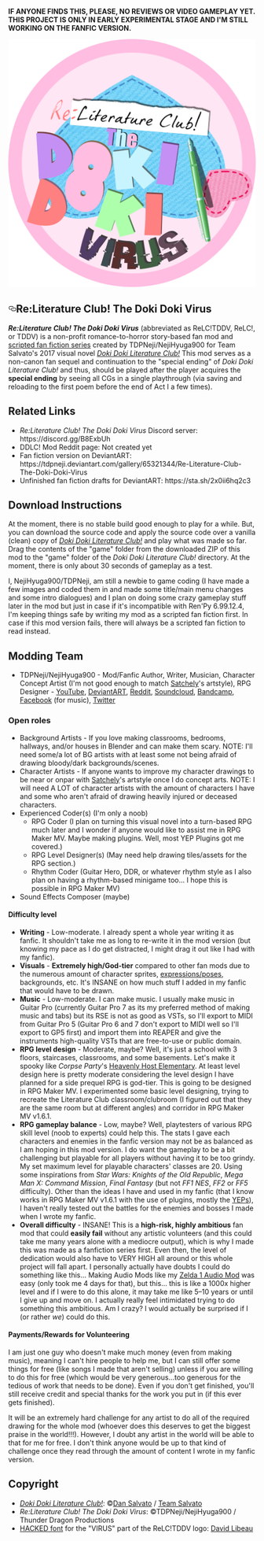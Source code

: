 <b>IF ANYONE FINDS THIS, PLEASE, NO REVIEWS OR VIDEO GAMEPLAY YET. THIS PROJECT IS ONLY IN EARLY EXPERIMENTAL STAGE AND I'M STILL WORKING ON THE FANFIC VERSION.</b>
  <div id="readme" class="readme blob instapaper_body">
    <article class="markdown-body entry-content" itemprop="text"><p><a href="https://raw.githubusercontent.com/Thunder-Dragon-Productions/Re-Literature-Club-The-Doki-Doki-Virus/master/game/mod_assets/ReLC-TDDVLogo.png" target="_blank"><img src="https://raw.githubusercontent.com/Thunder-Dragon-Productions/Re-Literature-Club-The-Doki-Doki-Virus/master/game/mod_assets/ReLC-TDDVLogo.png" alt="ReLC!TDDV" style="max-width:100%;"></a></p>
<h1><a href="#ddlcthe-normal-vn" aria-hidden="true" class="anchor" id="user-content-ddlcthe-normal-vn"><svg aria-hidden="true" class="octicon octicon-link" height="16" version="1.1" viewBox="0 0 16 16" width="16"><path fill-rule="evenodd" d="M4 9h1v1H4c-1.5 0-3-1.69-3-3.5S2.55 3 4 3h4c1.45 0 3 1.69 3 3.5 0 1.41-.91 2.72-2 3.25V8.59c.58-.45 1-1.27 1-2.09C10 5.22 8.98 4 8 4H4c-.98 0-2 1.22-2 2.5S3 9 4 9zm9-3h-1v1h1c1 0 2 1.22 2 2.5S13.98 12 13 12H9c-.98 0-2-1.22-2-2.5 0-.83.42-1.64 1-2.09V6.25c-1.09.53-2 1.84-2 3.25C6 11.31 7.55 13 9 13h4c1.45 0 3-1.69 3-3.5S14.5 6 13 6z"></path></svg></a>Re:Literature Club! The Doki Doki Virus</h1>
<p><i><b>Re:Literature Club! The Doki Doki Virus</i></b> (abbreviated as ReLC!TDDV, ReLC!, or TDDV) is a non-profit romance-to-horror story-based fan mod and <a href="https://sta.sh/2x0ii6hq2c3">scripted fan fiction series</a> created by TDPNeji/NejiHyuga900 for Team Salvato's 2017 visual novel <i><a href="http://ddlc.moe/">Doki Doki Literature Club!</a></i> This mod serves as a non-canon fan sequel and continuation to the "special ending" of <i>Doki Doki Literature Club!</i> and thus, should be played after the player acquires the <b>special ending</b> by seeing all CGs in a single playthrough (via saving and reloading to the first poem before the end of Act I a few times).</p>

<h2>Related Links</h2>
<ul><li><i>Re:Literature Club! The Doki Doki Virus</i> Discord server: https://discord.gg/B8ExbUh</li>
<li>DDLC! Mod Reddit page: Not created yet</li>
<li>Fan fiction version on DeviantART: https://tdpneji.deviantart.com/gallery/65321344/Re-Literature-Club-The-Doki-Doki-Virus</li>
<li>Unfinished fan fiction drafts for DeviantART: https://sta.sh/2x0ii6hq2c3</li></ul>

<h2>Download Instructions</h2>
<p>At the moment, there is no stable build good enough to play for a while. But, you can download the source code and apply the source code over a vanilla (clean) copy of <i><a href="http://ddlc.moe/">Doki Doki Literature Club!</a></i> and play what was made so far. Drag the contents of the "game" folder from the downloaded ZIP of this mod to the "game" folder of the <i>Doki Doki Literature Club!</i> directory. At the moment, there is only about 30 seconds of gameplay as a test.</p>

<p>I, NejiHyuga900/TDPNeji, am still a newbie to game coding (I have made a few images and coded them in and made some title/main menu changes and some intro dialogues) and I plan on doing some crazy gameplay stuff later in the mod but just in case if it's incompatible with Ren'Py 6.99.12.4, I'm keeping things safe by writing my mod as a scripted fan fiction first. In case if this mod version fails, there will always be a scripted fan fiction to read instead.</p>

<h2>Modding Team</h2>
<ul><li>TDPNeji/NejiHyuga900 - Mod/Fanfic Author, Writer, Musician, Character Concept Artist (I'm not good enough to match <a href="https://satchely.deviantart.com/">Satchely</a>'s artstyle), RPG Designer - <a href="https://www.youtube.com/user/NejiHyuga900">YouTube</a>, <a href="https://tdpneji.deviantart.com/">DeviantART</a>, <a href="https://www.reddit.com/user/NejiHyuga900">Reddit</a>, <a href="https://soundcloud.com/thunderdragontdp">Soundcloud</a>, <a href="https://thunderdragonproductions.bandcamp.com">Bandcamp</a>, <a href="https://www.facebook.com/ThunderDragonTDP">Facebook</a> (for music), <a href="https://twitter.com/NejiHyuga900">Twitter</a></li></ul>

<h3>Open roles</h3>
<ul><li>Background Artists - If you love making classrooms, bedrooms, hallways, and/or houses in Blender and can make them scary. NOTE: I'll need some/a lot of BG artists with at least some not being afraid of drawing bloody/dark backgrounds/scenes.</li>
<li>Character Artists - If anyone wants to improve my character drawings to be near or onpar with <a href="https://satchely.deviantart.com/">Satchely</a>'s artstyle once I do concept arts. NOTE: I will need A LOT of character artists with the amount of characters I have and some who aren't afraid of drawing heavily injured or deceased characters.</li>
<li>Experienced Coder(s) (I'm only a noob)
<ul><li>RPG Coder (I plan on turning this visual novel into a turn-based RPG much later and I wonder if anyone would like to assist me in RPG Maker MV. Maybe making plugins. Well, most YEP Plugins got me covered.)</li>
<li>RPG Level Designer(s) (May need help drawing tiles/assets for the RPG section.)</li>
<li>Rhythm Coder (Guitar Hero, DDR, or whatever rhythm style as I also plan on having a rhythm-based minigame too... I hope this is possible in RPG Maker MV)</li></li></ul>
<li>Sound Effects Composer (maybe)</li></ul>

<h4>Difficulty level</h4>
<ul><li><b>Writing</b> - Low-moderate. I already spent a whole year writing it as fanfic. It shouldn't take me as long to re-write it in the mod version (but knowing my pace as I do get distracted, I might drag it out like I had with my fanfic).</li>
<li><b>Visuals</b> - <b>Extremely high/God-tier</b> compared to other fan mods due to the numerous amount of character sprites, <a href="https://sta.sh/02eayquu1ss">expressions/poses</a>, backgrounds, etc. It's INSANE on how much stuff I added in my fanfic that would have to be drawn.</li>
<li><b>Music</b> - Low-moderate. I can make music. I usually make music in Guitar Pro (currently Guitar Pro 7 as its my preferred method of making music and tabs) but its RSE is not as good as VSTs, so I'll export to MIDI from Guitar Pro 5 (Guitar Pro 6 and 7 don't export to MIDI well so I'll export to GP5 first) and import them into REAPER and give the instruments high-quality VSTs that are free-to-use or public domain.</li>
<li><b>RPG level design</b> - Moderate, maybe? Well, it's just a school with 3 floors, staircases, classrooms, and some basements. Let's make it spooky like <i>Corpse Party</i>'s <a href="https://corpseparty.wikia.com/wiki/Heavenly_Host_Elementary_School">Heavenly Host Elementary</a>. At least level design here is pretty moderate considering the level design I have planned for a side prequel RPG is god-tier. This is going to be designed in RPG Maker MV. I experimented some basic level designing, trying to recreate the Literature Club classroom/clubroom (I figured out that they are the same room but at different angles) and corridor in RPG Maker MV v1.6.1.</li>

<li><b>RPG gameplay balance</b> - Low, maybe? Well, playtesters of various RPG skill level (noob to experts) could help this. The stats I gave each characters and enemies in the fanfic version may not be as balanced as I am hoping in this mod version. I do want the gameplay to be a bit challenging but playable for all players without having it to be too grindy. My set maximum level for playable characters' classes are 20. Using some inspirations from <i>Star Wars: Knights of the Old Republic</i>, <i>Mega Man X: Command Mission</i>, <i>Final Fantasy</i> (but not <i>FF1 NES</i>, <i>FF2</i> or <i>FF5</i> difficulty). Other than the ideas I have and used in my fanfic (that I know works in RPG Maker MV v1.6.1 with the use of plugins, mostly the <a href="http://yanfly.moe/">YEPs</a>), I haven't really tested out the battles for the enemies and bosses I made when I wrote my fanfic.</li>

<li><b>Overall difficulty</b> - INSANE! This is a <b>high-risk, highly ambitious</b> fan mod that could <b>easily fail</b> without any artistic volunteers (and this could take me many years alone with a mediocre output), which is why I made this was made as a fanfiction series first. Even then, the level of dedication would also have to VERY HIGH all around or this whole project will fall apart. I personally actually have doubts I could do something like this... Making Audio Mods like my <a href="https://redd.it/8v65gu">Zelda 1 Audio Mod</a> was easy (only took me 4 days for that), but this... this is like a 1000x higher level and if I were to do this alone, it may take me like 5–10 years or until I give up and move on. I actually really feel intimidated trying to do something this ambitious. Am I crazy? I would actually be surprised if I (or rather <i>we</i>) could do this.</li></ul>

<h4>Payments/Rewards for Volunteering</h4>
I am just one guy who doesn't make much money (even from making music), meaning I can't hire people to help me, but I can still offer some things for free (like songs I made that aren't selling) unless if you are willing to do this for free (which would be very generous...too generous for the tedious of work that needs to be done). Even if you don't get finished, you'll still receive credit and special thanks for the work you put in (if this ever gets finished).

It will be an extremely hard challenge for any artist to do all of the required drawing for the whole mod (whoever does this deserves to get the biggest praise in the world!!!). However, I doubt any artist in the world will be able to that for me for free. I don't think anyone would be up to that kind of challenge once they read through the amount of content I wrote in my fanfic version.

<h2>Copyright</h2>
<ul><li><i><a href="http://ddlc.moe/">Doki Doki Literature Club!</a></i>: ©<a href="https://twitter.com/dansalvato">Dan Salvato</a> / <a href="http://teamsalvato.com/">Team Salvato</a></li>
<li><i>Re:Literature Club! The Doki Doki Virus</i>: ©TDPNeji/NejiHyuga900 / Thunder Dragon Productions</li>
<li><a href="https://hackedfont.com/">HACKED font</a> for the "VIRUS" part of the ReLC!TDDV logo: <a href="https://davidlibeau.fr/">David Libeau</a></li></ul>
